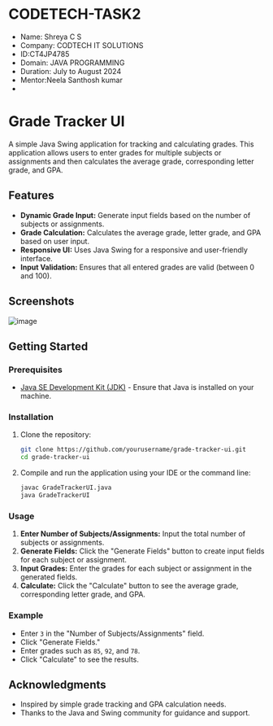 # CODETECH-TASK2
- Name: Shreya C S
- Company: CODTECH IT SOLUTIONS 
- ID:CT4JP4785
- Domain: JAVA PROGRAMMING
- Duration: July to August 2024 
- Mentor:Neela Santhosh kumar
- 
# Grade Tracker UI

A simple Java Swing application for tracking and calculating grades. This application allows users to enter grades for multiple subjects or assignments and then calculates the average grade, corresponding letter grade, and GPA.

## Features

- **Dynamic Grade Input:** Generate input fields based on the number of subjects or assignments.
- **Grade Calculation:** Calculates the average grade, letter grade, and GPA based on user input.
- **Responsive UI:** Uses Java Swing for a responsive and user-friendly interface.
- **Input Validation:** Ensures that all entered grades are valid (between 0 and 100).

## Screenshots

![image](https://github.com/user-attachments/assets/30544198-708d-4c5d-b174-9c8afe891916)


## Getting Started

### Prerequisites

- [Java SE Development Kit (JDK)](https://www.oracle.com/java/technologies/javase-downloads.html) - Ensure that Java is installed on your machine.

### Installation

1. Clone the repository:

    ```bash
    git clone https://github.com/yourusername/grade-tracker-ui.git
    cd grade-tracker-ui
    ```

2. Compile and run the application using your IDE or the command line:

    ```bash
    javac GradeTrackerUI.java
    java GradeTrackerUI
    ```

### Usage

1. **Enter Number of Subjects/Assignments:** Input the total number of subjects or assignments.
2. **Generate Fields:** Click the "Generate Fields" button to create input fields for each subject or assignment.
3. **Input Grades:** Enter the grades for each subject or assignment in the generated fields.
4. **Calculate:** Click the "Calculate" button to see the average grade, corresponding letter grade, and GPA.

### Example

- Enter `3` in the "Number of Subjects/Assignments" field.
- Click "Generate Fields."
- Enter grades such as `85`, `92`, and `78`.
- Click "Calculate" to see the results.

## Acknowledgments

- Inspired by simple grade tracking and GPA calculation needs.
- Thanks to the Java and Swing community for guidance and support.
